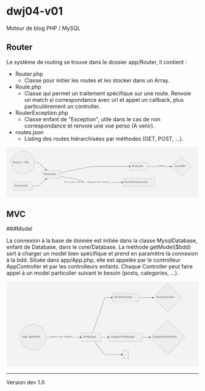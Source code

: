 # dwj04-v01
Moteur de blog PHP / MySQL

## Router

Le système de routing se trouve dans le dossier app/Router, il contient :

* Router.php
    * Classe pour initier les routes et les stocker dans un Array.
* Route.php
    * Classe qui permet un traitement spécifique sur une route. Renvoie un match si correspondance avec url et appel un callback, plus particulièrement un controller.
* RouterException.php
    * Classe enfant de "Exception", utile dans le cas de non correspondance et renvoie une vue perso (A venir).
* routes.json
    * Listing des routes hiérarchisées par méthodes (GET, POST, ...).

![Router](https://github.com/Manipovore/dwj04-v01/blob/master/public/images/markdown/Router.png)

## MVC

###Model

La connexion à la base de donnée est initiée dans la classe MysqlDatabase, enfant de Database, dans le core/Database.
La méthode getModel($bdd) sert à charger un model bien spécifique et prend en paramètre la connexion à la bdd. Située dans app/App.php, elle est appelée par le controlleur AppController et par les controlleurs enfants. Chaque Controller peut faire appel à un model particulier suivant le besoin (posts, categories, ...).

![Router](https://github.com/Manipovore/dwj04-v01/blob/master/public/images/markdown/mvc-1.png)

-------------
Version dev 1.0